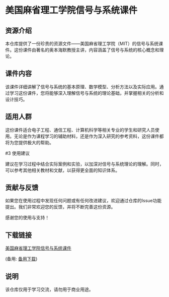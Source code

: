 # 美国麻省理工学院信号与系统课件

## 资源介绍

本仓库提供了一份珍贵的资源文件——美国麻省理工学院（MIT）的信号与系统课件。这份课件由著名的奥本海默教授主讲，内容涵盖了信号与系统的核心概念和理论。

## 课件内容

该课件详细讲解了信号与系统的基本原理、数学模型、分析方法以及实际应用。通过学习这份课件，您将能够深入理解信号与系统的理论基础，并掌握相关的分析和设计技巧。

## 适用人群

这份课件适合电子工程、通信工程、计算机科学等相关专业的学生和研究人员使用。无论是作为课程学习的辅助材料，还是作为深入研究的参考资料，这份课件都将为您提供极大的帮助。

#3 使用建议

建议在学习过程中结合实际案例和实验，以加深对信号与系统理论的理解。同时，可以参考其他相关教材和文献，以获得更全面的知识体系。

## 贡献与反馈

如果您在使用过程中发现任何问题或有任何改进建议，欢迎通过仓库的Issue功能提出。我们非常欢迎您的反馈，并将不断完善这份资源。

感谢您的使用与支持！

## 下载链接
[美国麻省理工学院信号与系统课件](https://pan.quark.cn/s/9971b43bf190) 

(备用: [备用下载](https://pan.baidu.com/s/1Rjs7l0IttUce3kbEC8KSlw?pwd=1234))

## 说明

该仓库仅用于学习交流，请勿用于商业用途。
